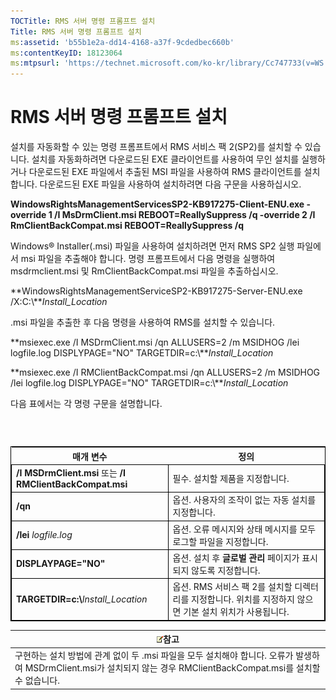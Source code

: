```yaml
---
TOCTitle: RMS 서버 명령 프롬프트 설치
Title: RMS 서버 명령 프롬프트 설치
ms:assetid: 'b55b1e2a-dd14-4168-a37f-9cdedbec660b'
ms:contentKeyID: 18123064
ms:mtpsurl: 'https://technet.microsoft.com/ko-kr/library/Cc747733(v=WS.10)'
---
```


RMS 서버 명령 프롬프트 설치
===========================

설치를 자동화할 수 있는 명령 프롬프트에서 RMS 서비스 팩 2(SP2)를 설치할 수 있습니다. 설치를 자동화하려면 다운로드된 EXE 클라이언트를 사용하여 무인 설치를 실행하거나 다운로드된 EXE 파일에서 추출된 MSI 파일을 사용하여 RMS 클라이언트를 설치합니다. 다운로드된 EXE 파일을 사용하여 설치하려면 다음 구문을 사용하십시오.

**WindowsRightsManagementServicesSP2-KB917275-Client-ENU.exe -override 1 /I MsDrmClient.msi REBOOT=ReallySuppress /q -override 2 /I RmClientBackCompat.msi REBOOT=ReallySuppress /q**

Windows® Installer(.msi) 파일을 사용하여 설치하려면 먼저 RMS SP2 실행 파일에서 msi 파일을 추출해야 합니다. 명령 프롬프트에서 다음 명령을 실행하여 msdrmclient.msi 및 RmClientBackCompat.msi 파일을 추출하십시오.

**WindowsRightsManagementServiceSP2-KB917275-Server-ENU.exe /X:C:\\***Install\_Location*

.msi 파일을 추출한 후 다음 명령을 사용하여 RMS를 설치할 수 있습니다.

**msiexec.exe /I MSDrmClient.msi /qn ALLUSERS=2 /m MSIDHOG /lei logfile.log DISPLYPAGE="NO" TARGETDIR=c:\\***Install\_Location*

**msiexec.exe /I RMClientBackCompat.msi /qn ALLUSERS=2 /m MSIDHOG /lei logfile.log DISPLYPAGE="NO" TARGETDIR=c:\\***Install\_Location*

다음 표에서는 각 명령 구문을 설명합니다.

###  

 
<table style="border:1px solid black;">
<colgroup>
<col width="50%" />
<col width="50%" />
</colgroup>
<thead>
<tr class="header">
<th>매개 변수</th>
<th>정의</th>
</tr>
</thead>
<tbody>
<tr class="odd">
<td style="border:1px solid black;"><strong>/I MSDrmClient.msi</strong> 또는 <strong>/I RMClientBackCompat.msi</strong></td>
<td style="border:1px solid black;">필수. 설치할 제품을 지정합니다.</td>
</tr>
<tr class="even">
<td style="border:1px solid black;"><strong>/qn</strong></td>
<td style="border:1px solid black;">옵션. 사용자의 조작이 없는 자동 설치를 지정합니다.</td>
</tr>
<tr class="odd">
<td style="border:1px solid black;"><strong>/lei</strong> <em>logfile.log</em></td>
<td style="border:1px solid black;">옵션. 오류 메시지와 상태 메시지를 모두 로그할 파일을 지정합니다.</td>
</tr>
<tr class="even">
<td style="border:1px solid black;"><strong>DISPLAYPAGE=&quot;NO&quot;</strong></td>
<td style="border:1px solid black;">옵션. 설치 후 <strong>글로벌 관리</strong> 페이지가 표시되지 않도록 지정합니다.</td>
</tr>
<tr class="odd">
<td style="border:1px solid black;"><strong>TARGETDIR=c:\</strong><em>Install_Location</em></td>
<td style="border:1px solid black;">옵션. RMS 서비스 팩 2를 설치할 디렉터리를 지정합니다. 위치를 지정하지 않으면 기본 설치 위치가 사용됩니다.</td>
</tr>
</tbody>
</table>
  
| ![](images/Cc747733.note(WS.10).gif)참고                                                                                                 |  
|-----------------------------------------------------------------------------------------------------------------------------------------------------------------------|  
| 구현하는 설치 방법에 관계 없이 두 .msi 파일을 모두 설치해야 합니다. 오류가 발생하여 MSDrmClient.msi가 설치되지 않는 경우 RMClientBackCompat.msi를 설치할 수 없습니다. |
